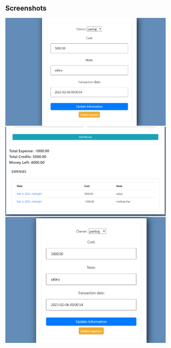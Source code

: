 
## Screenshots

![App Screenshot](/ProjectUI/1.png)
![App Screenshot](/ProjectUI/2.png)
![App Screenshot](/ProjectUI/3.png)

